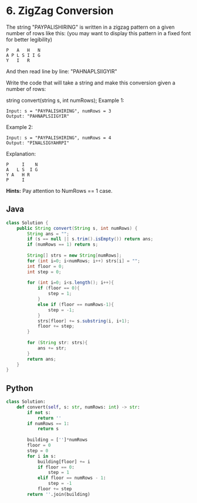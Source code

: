 # 6. ZigZag Conversion

The string "PAYPALISHIRING" is written in a zigzag pattern on a given number of rows like this: (you may want to display this pattern in a fixed font for better legibility)
```
P   A   H   N
A P L S I I G
Y   I   R
```
And then read line by line: "PAHNAPLSIIGYIR"

Write the code that will take a string and make this conversion given a number of rows:

string convert(string s, int numRows);
Example 1:
```
Input: s = "PAYPALISHIRING", numRows = 3
Output: "PAHNAPLSIIGYIR"
```
Example 2:
```
Input: s = "PAYPALISHIRING", numRows = 4
Output: "PINALSIGYAHRPI"
```
Explanation:
```
P     I    N
A   L S  I G
Y A   H R
P     I
```
**Hints:**
Pay attention to NumRows == 1 case.

## Java
```java
class Solution {
    public String convert(String s, int numRows) {
        String ans = "";
        if (s == null || s.trim().isEmpty()) return ans;
        if (numRows == 1) return s;
        
        String[] strs = new String[numRows];
        for (int i=0; i<numRows; i++) strs[i] = "";
        int floor = 0;
        int step = 0;
        
        for (int i=0; i<s.length(); i++){
            if (floor == 0){
                step = 1;
            }
            else if (floor == numRows-1){
                step = -1;
            }
            strs[floor] += s.substring(i, i+1);
            floor += step;
        }
        
        for (String str: strs){
            ans += str;
        }
        return ans;
    }
}
```

## Python
```py
class Solution:
    def convert(self, s: str, numRows: int) -> str:
        if not s:
            return ''
        if numRows == 1:
            return s
        
        building = ['']*numRows
        floor = 0
        step = 0
        for i in s:
            building[floor] += i
            if floor == 0:
                step = 1
            elif floor == numRows - 1:
                step = -1
            floor += step
        return ''.join(building)
```
